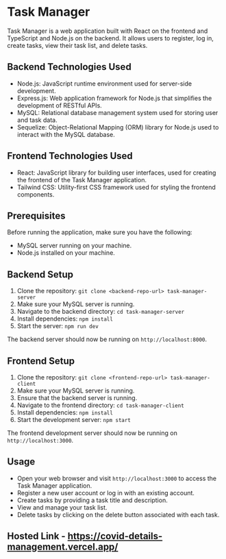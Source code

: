 # Task Manager

Task Manager is a web application built with React on the frontend and TypeScript and Node.js on the backend. It allows users to register, log in, create tasks, view their task list, and delete tasks.


## Backend Technologies Used

- Node.js: JavaScript runtime environment used for server-side development.
- Express.js: Web application framework for Node.js that simplifies the development of RESTful APIs.
- MySQL: Relational database management system used for storing user and task data.
- Sequelize: Object-Relational Mapping (ORM) library for Node.js used to interact with the MySQL database.

## Frontend Technologies Used

- React: JavaScript library for building user interfaces, used for creating the frontend of the Task Manager application.
- Tailwind CSS: Utility-first CSS framework used for styling the frontend components.

## Prerequisites

Before running the application, make sure you have the following:

- MySQL server running on your machine.
- Node.js installed on your machine.

## Backend Setup

1. Clone the repository: `git clone <backend-repo-url> task-manager-server`
2. Make sure your MySQL server is running.
3. Navigate to the backend directory: `cd task-manager-server`
4. Install dependencies: `npm install`
5. Start the server: `npm run dev`

The backend server should now be running on `http://localhost:8000`.

## Frontend Setup

1. Clone the repository: `git clone <frontend-repo-url> task-manager-client`
2. Make sure your MySQL server is running.
3. Ensure that the backend server is running.
4. Navigate to the frontend directory: `cd task-manager-client`
5. Install dependencies: `npm install`
6. Start the development server: `npm start`

The frontend development server should now be running on `http://localhost:3000`.

## Usage

- Open your web browser and visit `http://localhost:3000` to access the Task Manager application.
- Register a new user account or log in with an existing account.
- Create tasks by providing a task title and description.
- View and manage your task list.
- Delete tasks by clicking on the delete button associated with each task.

## Hosted Link - https://covid-details-management.vercel.app/


